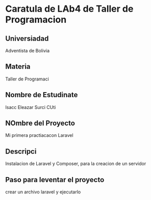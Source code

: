 # Caratula de LAb4 de Taller de Programacion
##  Universiadad
Adventista de Bolivia

## Materia
Taller de Programaci

## Nombre de Estudinate
Isacc Eleazar Surci CUti

## NOmbre del Proyecto
Mi primera practiacacon Laravel

## Descripci
Instalacion de Laravel y Composer, para la creacion de un
servidor

## Paso para leventar el proyecto
crear un archivo laravel y ejecutarlo


